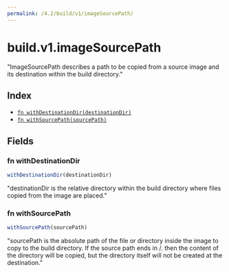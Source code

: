 ```yaml
---
permalink: /4.2/build/v1/imageSourcePath/
---
```


# build.v1.imageSourcePath

"ImageSourcePath describes a path to be copied from a source image and its destination within the build directory."

## Index

* [`fn withDestinationDir(destinationDir)`](#fn-withdestinationdir)
* [`fn withSourcePath(sourcePath)`](#fn-withsourcepath)

## Fields

### fn withDestinationDir

```ts
withDestinationDir(destinationDir)
```

"destinationDir is the relative directory within the build directory where files copied from the image are placed."

### fn withSourcePath

```ts
withSourcePath(sourcePath)
```

"sourcePath is the absolute path of the file or directory inside the image to copy to the build directory.  If the source path ends in /. then the content of the directory will be copied, but the directory itself will not be created at the destination."